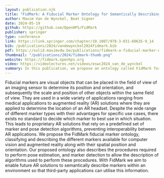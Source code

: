 ```yaml
---
layout: publication.njk
title: "FidMark: A Fiducial Marker Ontology for Semantically Describing Visual Markers"
author: Maxim Van de Wynckel, Beat Signer
date: 2024-05-19
github: https://github.com/OpenHPS/FidMark
publisher: springer
type: conference
link: https://link.springer.com/chapter/10.1007/978-3-031-60635-9_14
bib: /publications/2024/vandewynckel2024fidmark.bib
pdf: https://solid.maximvdw.be/publications/fidmark-a-fiducial-marker-ontology-for-semantically-describing-visual-markers.pdf
thumbnail: "/publications/2024/fidmark-thumb.png"
website: https://fidmark.openhps.org
video: https://videolectures.net/videos/eswc2024_van_de_wynckel
summary: In this publication, we propose an ontology called FidMark for semantically describing fiducial markers. This ontology is useful for AR and robotics applications to ensure interoperability between systems.
---
```

Fiducial markers are visual objects that can be placed in the
field of view of an imaging sensor to determine its position and orientation, and subsequently the scale and position of other objects within the same field of view. They are used in a wide variety of applications
ranging from medical applications to augmented reality (AR) solutions
where they are applied to determine the location of an AR headset. Despite the wide range of different marker types with their advantages for specific use cases, there exists no standard to decide which marker to best
use in which situation. This leads to proprietary AR solutions that rely
on a predefined set of marker and pose detection algorithms, preventing interoperability between AR applications. We propose the FidMark
fiducial marker ontology, classifying and describing the different markers
available for computer vision and augmented reality along with their spatial position and orientation. Our proposed ontology also describes the procedures required to perform pose estimation, and marker detection
to allow the description of algorithms used to perform these procedures.
With FidMark we aim to enable future AR solutions to semantically describe markers within an environment so that third-party applications
can utilise this information.